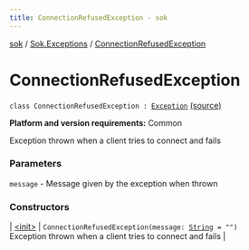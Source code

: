 ```yaml
---
title: ConnectionRefusedException - sok
---
```


[sok](../../index.html) / [Sok.Exceptions](../index.html) / [ConnectionRefusedException](./index.html)

# ConnectionRefusedException

`class ConnectionRefusedException : `[`Exception`](http://docs.oracle.com/javase/6/docs/api/java/lang/Exception.html) [(source)](https://github.com/SeekDaSky/Sok/tree/master/common/sok-common/src/Sok/Exceptions/Exceptions.kt#L8)

**Platform and version requirements:** Common

Exception thrown when a client tries to connect and fails

### Parameters

`message` - Message given by the exception when thrown

### Constructors

| [&lt;init&gt;](-init-.html) | `ConnectionRefusedException(message: `[`String`](https://kotlinlang.org/api/latest/jvm/stdlib/kotlin/-string/index.html)` = "")`<br>Exception thrown when a client tries to connect and fails |

